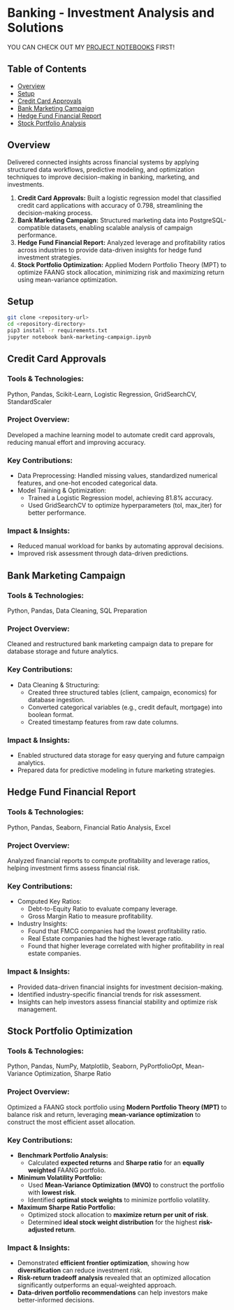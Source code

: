 # Banking - Investment Analysis and Solutions
YOU CAN CHECK OUT MY [PROJECT NOTEBOOKS](https://github.com/khoapham1002/Banking-Investment-Optimization-Framework/blob/main/notebooks/framework.ipynb) FIRST!

## Table of Contents   
- [Overview](#overview)
- [Setup](#setup)
- [Credit Card Approvals](#credit-card-approvals)
- [Bank Marketing Campaign](#bank-marketing-campaign)
- [Hedge Fund Financial Report](#hedge-fund-financial-report)
- [Stock Portfolio Analysis](#stock-portfolio-analysis)

## Overview   
Delivered connected insights across financial systems by applying structured data workflows, predictive modeling, and optimization techniques to improve decision-making in banking, marketing, and investments.

1. **Credit Card Approvals:** Built a logistic regression model that classified credit card applications with accuracy of 0.798, streamlining the decision-making process.
2. **Bank Marketing Campaign:** Structured marketing data into PostgreSQL-compatible datasets, enabling scalable analysis of campaign performance.
3. **Hedge Fund Financial Report:** Analyzed leverage and profitability ratios across industries to provide data-driven insights for hedge fund investment strategies.
4. **Stock Portfolio Optimization:** Applied Modern Portfolio Theory (MPT) to optimize FAANG stock allocation, minimizing risk and maximizing return using mean-variance optimization.



## Setup
```bash
git clone <repository-url>
cd <repository-directory>
pip3 install -r requirements.txt
jupyter notebook bank-marketing-campaign.ipynb
```



## Credit Card Approvals
### Tools & Technologies: 
Python, Pandas, Scikit-Learn, Logistic Regression, GridSearchCV, StandardScaler

### Project Overview: 
Developed a machine learning model to automate credit card approvals, reducing manual effort and improving accuracy.

### Key Contributions:
* Data Preprocessing: Handled missing values, standardized numerical features, and one-hot encoded categorical data.
* Model Training & Optimization:
    * Trained a Logistic Regression model, achieving 81.8% accuracy.
    * Used GridSearchCV to optimize hyperparameters (tol, max_iter) for better performance.

### Impact & Insights:
* Reduced manual workload for banks by automating approval decisions.
* Improved risk assessment through data-driven predictions.



## Bank Marketing Campaign
### Tools & Technologies: 
Python, Pandas, Data Cleaning, SQL Preparation

### Project Overview: 
Cleaned and restructured bank marketing campaign data to prepare for database storage and future analytics.

### Key Contributions:
* Data Cleaning & Structuring:
    * Created three structured tables (client, campaign, economics) for database ingestion.
    * Converted categorical variables (e.g., credit default, mortgage) into boolean format.
    * Created timestamp features from raw date columns.

### Impact & Insights:
* Enabled structured data storage for easy querying and future campaign analytics.
* Prepared data for predictive modeling in future marketing strategies.



## Hedge Fund Financial Report
### Tools & Technologies: 
Python, Pandas, Seaborn, Financial Ratio Analysis, Excel

### Project Overview:
Analyzed financial reports to compute profitability and leverage ratios, helping investment firms assess financial risk.

### Key Contributions:
* Computed Key Ratios:
	* Debt-to-Equity Ratio to evaluate company leverage.
	* Gross Margin Ratio to measure profitability.
* Industry Insights:
	* Found that FMCG companies had the lowest profitability ratio.
	* Real Estate companies had the highest leverage ratio.
	* Found that higher leverage correlated with higher profitability in real estate companies.

### Impact & Insights:
* Provided data-driven financial insights for investment decision-making.
* Identified industry-specific financial trends for risk assessment.
* Insights can help investors assess financial stability and optimize risk management.



## Stock Portfolio Optimization
### Tools & Technologies:
Python, Pandas, NumPy, Matplotlib, Seaborn, PyPortfolioOpt, Mean-Variance Optimization, Sharpe Ratio

### Project Overview:
Optimized a FAANG stock portfolio using **Modern Portfolio Theory (MPT)** to balance risk and return, leveraging **mean-variance optimization** to construct the most efficient asset allocation.

### Key Contributions:
* **Benchmark Portfolio Analysis:**
  * Calculated **expected returns** and **Sharpe ratio** for an **equally weighted** FAANG portfolio.
* **Minimum Volatility Portfolio:**
  * Used **Mean-Variance Optimization (MVO)** to construct the portfolio with **lowest risk**.
  * Identified **optimal stock weights** to minimize portfolio volatility.
* **Maximum Sharpe Ratio Portfolio:**
  * Optimized stock allocation to **maximize return per unit of risk**.
  * Determined **ideal stock weight distribution** for the highest **risk-adjusted return**.

### Impact & Insights:
* Demonstrated **efficient frontier optimization**, showing how **diversification** can reduce investment risk.
* **Risk-return tradeoff analysis** revealed that an optimized allocation significantly outperforms an equal-weighted approach.
* **Data-driven portfolio recommendations** can help investors make better-informed decisions.
